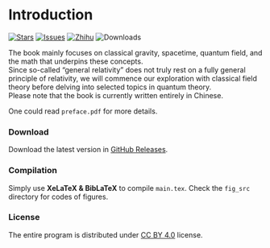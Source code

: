 # Introduction

[![Stars](https://img.shields.io/github/stars/xiaxuan1989/GRAVITY?style=flat&logo=data:image/svg%2bxml;base64,PHN2ZyB4bWxucz0iaHR0cDovL3d3dy53My5vcmcvMjAwMC9zdmciIHZlcnNpb249IjEiIHdpZHRoPSIxNiIgaGVpZ2h0PSIxNiI+PHBhdGggZD0iTTggLjI1YS43NS43NSAwIDAgMSAuNjczLjQxOGwxLjg4MiAzLjgxNSA0LjIxLjYxMmEuNzUuNzUgMCAwIDEgLjQxNiAxLjI3OWwtMy4wNDYgMi45Ny43MTkgNC4xOTJhLjc1MS43NTEgMCAwIDEtMS4wODguNzkxTDggMTIuMzQ3bC0zLjc2NiAxLjk4YS43NS43NSAwIDAgMS0xLjA4OC0uNzlsLjcyLTQuMTk0TC44MTggNi4zNzRhLjc1Ljc1IDAgMCAxIC40MTYtMS4yOGw0LjIxLS42MTFMNy4zMjcuNjY4QS43NS43NSAwIDAgMSA4IC4yNVoiIGZpbGw9IiNlYWM1NGYiLz48L3N2Zz4=&logoSize=auto&label=Stars&labelColor=444444&color=eac54f)](https://github.com/xiaxuan1989/GRAVITY/)
[![Issues](https://img.shields.io/github/issues/xiaxuan1989/GRAVITY?style=flat&label=Issues&labelColor=444444&color=1F883D)](https://github.com/xiaxuan1989/GRAVITY/issues)
[![Zhihu](https://img.shields.io/badge/知乎-:\)-00A4DB?style=flat&labelColor=444444&logoSize=auto)](https://www.zhihu.com/pin/1807162741129105409)
![Downloads](https://img.shields.io/github/downloads/xiaxuan1989/GRAVITY/total?style=flat)
<!--[![Sponsorship](https://img.shields.io/badge/Sponsorship-:\)-946ce6?style=flat&labelColor=444444&logoSize=auto)]()-->


The book mainly focuses on classical gravity, spacetime, quantum field, and the math that underpins these concepts. <br/>
Since so-called “general relativity” does not truly rest on a fully general principle of relativity, we will commence our exploration with classical field theory before delving into selected topics in quantum theory. <br/>
Please note that the book is currently written entirely in Chinese. <br/>

One could read `preface.pdf` for more details.

### Download

Download the latest version in [GitHub Releases](https://github.com/xiaxuan1989/GRAVITY/releases).

### Compilation

Simply use **XeLaTeX & BibLaTeX** to compile `main.tex`. Check the `fig_src` directory for codes of figures.

### License

The entire program is distributed under [CC BY 4.0](http://creativecommons.org/licenses/by/4.0/) license.

